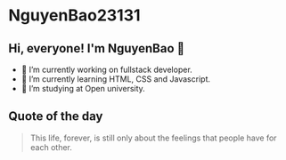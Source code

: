# NguyenBao23131
## Hi, everyone! I'm NguyenBao 👋

* 🔭 I’m currently working on fullstack developer.
* 🌱 I’m currently learning HTML, CSS and Javascript.
* 🤔 I’m studying at Open university.

## Quote of the day
> This life, forever, is still only about the feelings that people have for each other.


